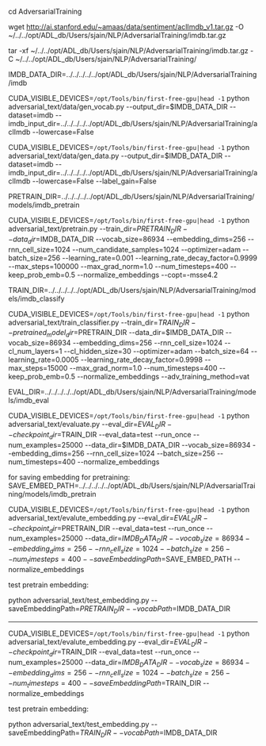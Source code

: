 

cd AdversarialTraining

wget http://ai.stanford.edu/~amaas/data/sentiment/aclImdb_v1.tar.gz -O ~/../../opt/ADL_db/Users/sjain/NLP/AdversarialTraining/imdb.tar.gz

tar -xf ~/../../opt/ADL_db/Users/sjain/NLP/AdversarialTraining/imdb.tar.gz -C ~/../../opt/ADL_db/Users/sjain/NLP/AdversarialTraining/

IMDB_DATA_DIR=../../../../../opt/ADL_db/Users/sjain/NLP/AdversarialTraining/imdb

CUDA_VISIBLE_DEVICES=`/opt/Tools/bin/first-free-gpu|head -1` python adversarial_text/data/gen_vocab.py --output_dir=$IMDB_DATA_DIR  --dataset=imdb  --imdb_input_dir=../../../../../opt/ADL_db/Users/sjain/NLP/AdversarialTraining/aclImdb   --lowercase=False

CUDA_VISIBLE_DEVICES=`/opt/Tools/bin/first-free-gpu|head -1` python adversarial_text/data/gen_data.py --output_dir=$IMDB_DATA_DIR  --dataset=imdb  --imdb_input_dir=../../../../../opt/ADL_db/Users/sjain/NLP/AdversarialTraining/aclImdb --lowercase=False --label_gain=False


PRETRAIN_DIR=../../../../../opt/ADL_db/Users/sjain/NLP/AdversarialTraining/models/imdb_pretrain

CUDA_VISIBLE_DEVICES=`/opt/Tools/bin/first-free-gpu|head -1` python adversarial_text/pretrain.py --train_dir=$PRETRAIN_DIR --data_dir=$IMDB_DATA_DIR --vocab_size=86934 --embedding_dims=256 --rnn_cell_size=1024 --num_candidate_samples=1024 --optimizer=adam --batch_size=256 --learning_rate=0.001 --learning_rate_decay_factor=0.9999 --max_steps=100000 --max_grad_norm=1.0 --num_timesteps=400 --keep_prob_emb=0.5 --normalize_embeddings --copt=-msse4.2




TRAIN_DIR=../../../../../opt/ADL_db/Users/sjain/NLP/AdversarialTraining/models/imdb_classify

CUDA_VISIBLE_DEVICES=`/opt/Tools/bin/first-free-gpu|head -1` python adversarial_text/train_classifier.py --train_dir=$TRAIN_DIR --pretrained_model_dir=$PRETRAIN_DIR --data_dir=$IMDB_DATA_DIR --vocab_size=86934 --embedding_dims=256 --rnn_cell_size=1024 --cl_num_layers=1 --cl_hidden_size=30 --optimizer=adam --batch_size=64 --learning_rate=0.0005 --learning_rate_decay_factor=0.9998 --max_steps=15000 --max_grad_norm=1.0 --num_timesteps=400 --keep_prob_emb=0.5 --normalize_embeddings --adv_training_method=vat 

EVAL_DIR=../../../../../opt/ADL_db/Users/sjain/NLP/AdversarialTraining/models/imdb_eval

CUDA_VISIBLE_DEVICES=`/opt/Tools/bin/first-free-gpu|head -1` python adversarial_text/evaluate.py --eval_dir=$EVAL_DIR --checkpoint_dir=$TRAIN_DIR --eval_data=test --run_once --num_examples=25000 --data_dir=$IMDB_DATA_DIR --vocab_size=86934 --embedding_dims=256 --rnn_cell_size=1024 --batch_size=256 --num_timesteps=400 --normalize_embeddings


for saving embedding for pretraining:
SAVE_EMBED_PATH=../../../../../opt/ADL_db/Users/sjain/NLP/AdversarialTraining/models/imdb_pretrain

 CUDA_VISIBLE_DEVICES=`/opt/Tools/bin/first-free-gpu|head -1` python adversarial_text/evalute_embedding.py --eval_dir=$EVAL_DIR --checkpoint_dir=$PRETRAIN_DIR --eval_data=test --run_once --num_examples=25000 --data_dir=$IMDB_DATA_DIR --vocab_size=86934 --embedding_dims=256 --rnn_cell_size=1024 --batch_size=256 --num_timesteps=400 --saveEmbeddingPath=$SAVE_EMBED_PATH --normalize_embeddings



test pretrain embedding:

python adversarial_text/test_embedding.py --saveEmbeddingPath=$PRETRAIN_DIR --vocabPath=$IMDB_DATA_DIR



____

 CUDA_VISIBLE_DEVICES=`/opt/Tools/bin/first-free-gpu|head -1` python adversarial_text/evalute_embedding.py --eval_dir=$EVAL_DIR --checkpoint_dir=$TRAIN_DIR --eval_data=test --run_once --num_examples=25000 --data_dir=$IMDB_DATA_DIR --vocab_size=86934 --embedding_dims=256 --rnn_cell_size=1024 --batch_size=256 --num_timesteps=400 --saveEmbeddingPath=$TRAIN_DIR --normalize_embeddings



test pretrain embedding:

python adversarial_text/test_embedding.py --saveEmbeddingPath=$TRAIN_DIR --vocabPath=$IMDB_DATA_DIR